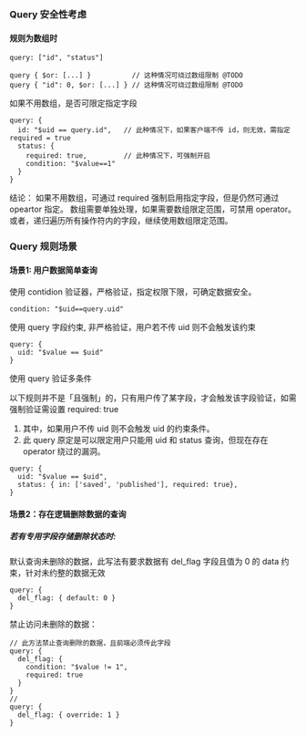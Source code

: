 
### Query 安全性考虑

#### 规则为数组时
```
query: ["id", "status"]

query { $or: [...] }          // 这种情况可绕过数组限制 @TODO
query { "id": 0, $or: [...] } // 这种情况可绕过数组限制 @TODO
```

如果不用数组，是否可限定指定字段
```
query: {
  id: "$uid == query.id",   // 此种情况下，如果客户端不传 id，则无效，需指定 required = true
  status: { 
    required: true,         // 此种情况下，可强制开启
    condition: "$value==1"  
  }
}
```

结论：
如果不用数组，可通过 required 强制启用指定字段，但是仍然可通过 opeartor 指定。
数组需要单独处理，如果需要数组限定范围，可禁用 operator。
或者，递归遍历所有操作符内的字段，继续使用数组限定范围。

### Query 规则场景

#### 场景1: 用户数据简单查询

使用 contidion 验证器，严格验证，指定权限下限，可确定数据安全。
```
condition: "$uid==query.uid"
```

使用 query 字段约束, 非严格验证，用户若不传 uid 则不会触发该约束
```
query: {
  uid: "$value == $uid"
}
```

使用 query 验证多条件

以下规则并不是「且强制」的，只有用户传了某字段，才会触发该字段验证，如需强制验证需设置 required: true
1. 其中，如果用户不传 uid 则不会触发 uid 的约束条件。
2. 此 query 原定是可以限定用户只能用 uid 和 status 查询，但现在存在 operator 绕过的漏洞。
```
query: {
  uid: "$value == $uid",
  status: { in: ['saved', 'published'], required: true},
}
```


#### 场景2：存在逻辑删除数据的查询

##### 若有专用字段存储删除状态时:

默认查询未删除的数据，此写法有要求数据有 del_flag 字段且值为 0 的 data 约束，针对未约整的数据无效
```
query: {
  del_flag: { default: 0 }
}
```

禁止访问未删除的数据：
```
// 此方法禁止查询删除的数据，且前端必须传此字段
query: {
  del_flag: { 
    condition: "$value != 1", 
    required: true 
  }
}
// 
query: {
  del_flag: { override: 1 }
}
```